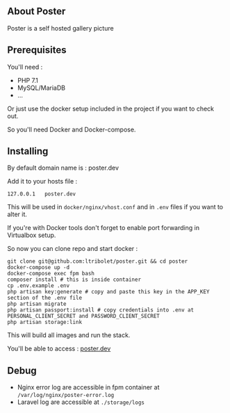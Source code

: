 ## About Poster

Poster is a self hosted gallery picture

## Prerequisites

You'll need :

- PHP 7.1
- MySQL/MariaDB
- ...

Or just use the docker setup included in the project if you want to check out.

So you'll need Docker and Docker-compose.

## Installing

By default domain name is : poster.dev

Add it to your hosts file :

```
127.0.0.1   poster.dev
```

This will be used in `docker/nginx/vhost.conf` and in `.env` files if you want to alter it.

If you're with Docker tools don't forget to enable port forwarding in Virtualbox setup.

So now you can clone repo and start docker :

```
git clone git@github.com:ltribolet/poster.git && cd poster
docker-compose up -d
docker-compose exec fpm bash
composer install # this is inside container
cp .env.example .env
php artisan key:generate # copy and paste this key in the APP_KEY section of the .env file
php artisan migrate
php artisan passport:install # copy credentials into .env at PERSONAL_CLIENT_SECRET and PASSWORD_CLIENT_SECRET
php artisan storage:link
```

This will build all images and run the stack.

You'll be able to access : [poster.dev](http://poster.dev)

## Debug

- Nginx error log are accessible in fpm container at `/var/log/nginx/poster-error.log`
- Laravel log are accessible at `./storage/logs` 
